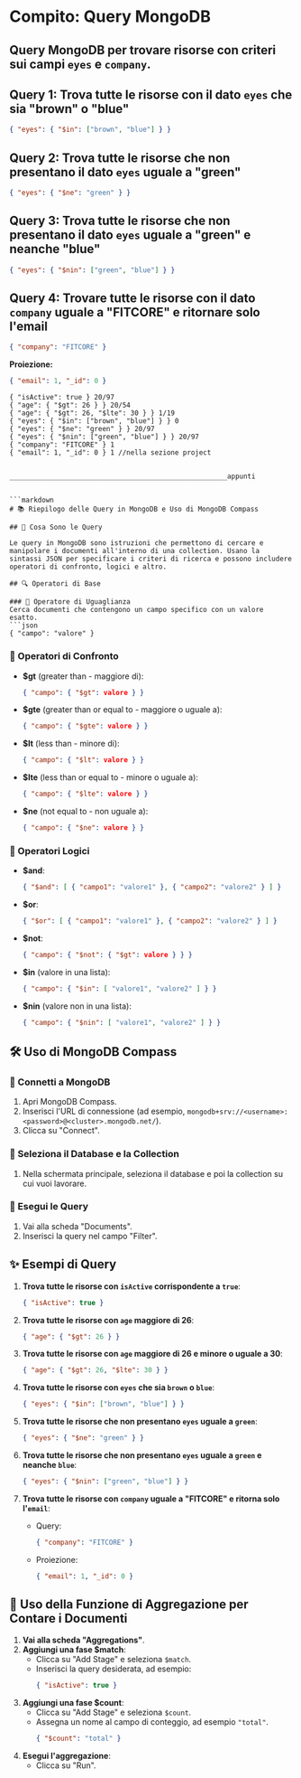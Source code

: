 # Compito: Query MongoDB

## Query MongoDB per trovare risorse con criteri sui campi `eyes` e `company`.

## Query 1: Trova tutte le risorse con il dato `eyes` che sia "brown" o "blue"

```json
{ "eyes": { "$in": ["brown", "blue"] } }
```

## Query 2: Trova tutte le risorse che non presentano il dato `eyes` uguale a "green"

```json
{ "eyes": { "$ne": "green" } }
```

## Query 3: Trova tutte le risorse che non presentano il dato `eyes` uguale a "green" e neanche "blue"

```json
{ "eyes": { "$nin": ["green", "blue"] } }
```

## Query 4: Trovare tutte le risorse con il dato `company` uguale a "FITCORE" e ritornare solo l'email

```json
{ "company": "FITCORE" }
```
**Proiezione:**
```json
{ "email": 1, "_id": 0 }
```

```
{ "isActive": true } 20/97
{ "age": { "$gt": 26 } } 20/54
{ "age": { "$gt": 26, "$lte": 30 } } 1/19
{ "eyes": { "$in": ["brown", "blue"] } } 0
{ "eyes": { "$ne": "green" } } 20/97
{ "eyes": { "$nin": ["green", "blue"] } } 20/97
{ "company": "FITCORE" } 1
{ "email": 1, "_id": 0 } 1 //nella sezione project 


______________________________________________________appunti


```markdown
# 📚 Riepilogo delle Query in MongoDB e Uso di MongoDB Compass

## 🌟 Cosa Sono le Query

Le query in MongoDB sono istruzioni che permettono di cercare e manipolare i documenti all'interno di una collection. Usano la sintassi JSON per specificare i criteri di ricerca e possono includere operatori di confronto, logici e altro.

## 🔍 Operatori di Base

### 🔹 Operatore di Uguaglianza
Cerca documenti che contengono un campo specifico con un valore esatto.
```json
{ "campo": "valore" }
```

### 🔹 Operatori di Confronto
- **$gt** (greater than - maggiore di):
  ```json
  { "campo": { "$gt": valore } }
  ```
- **$gte** (greater than or equal to - maggiore o uguale a):
  ```json
  { "campo": { "$gte": valore } }
  ```
- **$lt** (less than - minore di):
  ```json
  { "campo": { "$lt": valore } }
  ```
- **$lte** (less than or equal to - minore o uguale a):
  ```json
  { "campo": { "$lte": valore } }
  ```
- **$ne** (not equal to - non uguale a):
  ```json
  { "campo": { "$ne": valore } }
  ```

### 🔹 Operatori Logici
- **$and**:
  ```json
  { "$and": [ { "campo1": "valore1" }, { "campo2": "valore2" } ] }
  ```
- **$or**:
  ```json
  { "$or": [ { "campo1": "valore1" }, { "campo2": "valore2" } ] }
  ```
- **$not**:
  ```json
  { "campo": { "$not": { "$gt": valore } } }
  ```
- **$in** (valore in una lista):
  ```json
  { "campo": { "$in": [ "valore1", "valore2" ] } }
  ```
- **$nin** (valore non in una lista):
  ```json
  { "campo": { "$nin": [ "valore1", "valore2" ] } }
  ```

## 🛠️ Uso di MongoDB Compass

### 🔹 Connetti a MongoDB
1. Apri MongoDB Compass.
2. Inserisci l'URL di connessione (ad esempio, `mongodb+srv://<username>:<password>@<cluster>.mongodb.net/`).
3. Clicca su "Connect".

### 🔹 Seleziona il Database e la Collection
1. Nella schermata principale, seleziona il database e poi la collection su cui vuoi lavorare.

### 🔹 Esegui le Query
1. Vai alla scheda "Documents".
2. Inserisci la query nel campo "Filter".

## ✨ Esempi di Query

1. **Trova tutte le risorse con `isActive` corrispondente a `true`**:
   ```json
   { "isActive": true }
   ```

2. **Trova tutte le risorse con `age` maggiore di 26**:
   ```json
   { "age": { "$gt": 26 } }
   ```

3. **Trova tutte le risorse con `age` maggiore di 26 e minore o uguale a 30**:
   ```json
   { "age": { "$gt": 26, "$lte": 30 } }
   ```

4. **Trova tutte le risorse con `eyes` che sia `brown` o `blue`**:
   ```json
   { "eyes": { "$in": ["brown", "blue"] } }
   ```

5. **Trova tutte le risorse che non presentano `eyes` uguale a `green`**:
   ```json
   { "eyes": { "$ne": "green" } }
   ```

6. **Trova tutte le risorse che non presentano `eyes` uguale a `green` e neanche `blue`**:
   ```json
   { "eyes": { "$nin": ["green", "blue"] } }
   ```

7. **Trova tutte le risorse con `company` uguale a "FITCORE" e ritorna solo l'`email`**:
   - Query:
     ```json
     { "company": "FITCORE" }
     ```
   - Proiezione:
     ```json
     { "email": 1, "_id": 0 }
     ```

## 🔢 Uso della Funzione di Aggregazione per Contare i Documenti

1. **Vai alla scheda "Aggregations"**.
2. **Aggiungi una fase $match**:
   - Clicca su "Add Stage" e seleziona `$match`.
   - Inserisci la query desiderata, ad esempio:
     ```json
     { "isActive": true }
     ```
3. **Aggiungi una fase $count**:
   - Clicca su "Add Stage" e seleziona `$count`.
   - Assegna un nome al campo di conteggio, ad esempio `"total"`.
     ```json
     { "$count": "total" }
     ```
4. **Esegui l'aggregazione**:
   - Clicca su "Run".
